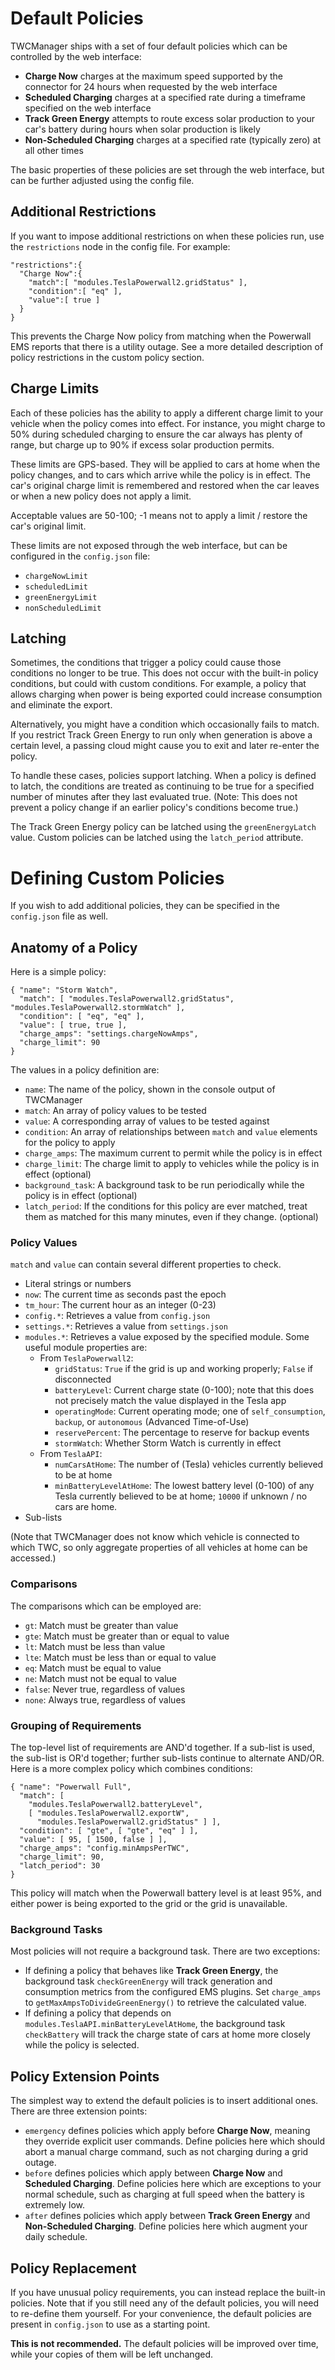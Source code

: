 # Default Policies

TWCManager ships with a set of four default policies which can be controlled by
the web interface:

- **Charge Now** charges at the maximum speed supported by the connector for 24
  hours when requested by the web interface
- **Scheduled Charging** charges at a specified rate during a timeframe
  specified on the web interface
- **Track Green Energy** attempts to route excess solar production to your car's
  battery during hours when solar production is likely
- **Non-Scheduled Charging** charges at a specified rate (typically zero) at all
  other times

The basic properties of these policies are set through the web interface, but can
be further adjusted using the config file.

## Additional Restrictions

If you want to impose additional restrictions on when these policies run, use
the `restrictions` node in the config file.  For example:

    "restrictions":{
      "Charge Now":{
        "match":[ "modules.TeslaPowerwall2.gridStatus" ],
        "condition":[ "eq" ],
        "value":[ true ]
      }
    }

This prevents the Charge Now policy from matching when the Powerwall EMS reports that
there is a utility outage.  See a more detailed description of policy restrictions
in the custom policy section.

## Charge Limits

Each of these policies has the ability to apply a different charge limit to your
vehicle when the policy comes into effect.  For instance, you might charge to
50% during scheduled charging to ensure the car always has plenty of range, but
charge up to 90% if excess solar production permits.

These limits are GPS-based.  They will be applied to cars at home when the
policy changes, and to cars which arrive while the policy is in effect.  The
car's original charge limit is remembered and restored when the car leaves or
when a new policy does not apply a limit.

Acceptable values are 50-100; -1 means not to apply a limit / restore the car's
original limit.

These limits are not exposed through the web interface, but can be configured in
the `config.json` file:

- `chargeNowLimit`
- `scheduledLimit`
- `greenEnergyLimit`
- `nonScheduledLimit`

## Latching

Sometimes, the conditions that trigger a policy could cause those conditions no
longer to be true.  This does not occur with the built-in policy conditions, but
could with custom conditions.  For example, a policy that allows charging when
power is being exported could increase consumption and eliminate the export.

Alternatively, you might have a condition which occasionally fails to match. If
you restrict Track Green Energy to run only when generation is above a certain
level, a passing cloud might cause you to exit and later re-enter the policy.

To handle these cases, policies support latching.  When a policy is defined to
latch, the conditions are treated as continuing to be true for a specified
number of minutes after they last evaluated true.  (Note:  This does not prevent
a policy change if an earlier policy's conditions become true.)

The Track Green Energy policy can be latched using the `greenEnergyLatch` value.
Custom policies can be latched using the `latch_period` attribute.


# Defining Custom Policies

If you wish to add additional policies, they can be specified in the
`config.json` file as well.

## Anatomy of a Policy

Here is a simple policy:

    { "name": "Storm Watch",
      "match": [ "modules.TeslaPowerwall2.gridStatus", "modules.TeslaPowerwall2.stormWatch" ],
      "condition": [ "eq", "eq" ],
      "value": [ true, true ],
      "charge_amps": "settings.chargeNowAmps",
      "charge_limit": 90
    }

The values in a policy definition are:

- `name`: The name of the policy, shown in the console output of TWCManager
- `match`:  An array of policy values to be tested
- `value`:  A corresponding array of values to be tested against
- `condition`:  An array of relationships between `match` and `value` elements for the
  policy to apply
- `charge_amps`:  The maximum current to permit while the policy is in effect
- `charge_limit`:  The charge limit to apply to vehicles while the policy is in
  effect (optional)
- `background_task`:  A background task to be run periodically while the policy
  is in effect (optional)
- `latch_period`:  If the conditions for this policy are ever matched, treat
  them as matched for this many minutes, even if they change. (optional)

### Policy Values

`match` and `value` can contain several different properties to check.

- Literal strings or numbers
- `now`: The current time as seconds past the epoch
- `tm_hour`:  The current hour as an integer (0-23)
- `config.*`: Retrieves a value from `config.json`
- `settings.*`:  Retrieves a value from `settings.json`
- `modules.*`:  Retrieves a value exposed by the specified module.  Some useful
  module properties are:
  - From `TeslaPowerwall2`:
    - `gridStatus`:  `True` if the grid is up and working properly; `False` if
      disconnected
    - `batteryLevel`:  Current charge state (0-100); note that this does not
      precisely match the value displayed in the Tesla app
    - `operatingMode`:  Current operating mode; one of `self_consumption`,
      `backup`, or `autonomous` (Advanced Time-of-Use)
    - `reservePercent`:  The percentage to reserve for backup events
    - `stormWatch`:  Whether Storm Watch is currently in effect
  - From `TeslaAPI`:
    - `numCarsAtHome`:  The number of (Tesla) vehicles currently believed to be
      at home
    - `minBatteryLevelAtHome`:  The lowest battery level (0-100) of any Tesla
      currently believed to be at home; `10000` if unknown / no cars are home.
- Sub-lists

(Note that TWCManager does not know which vehicle is connected to which TWC, so
only aggregate properties of all vehicles at home can be accessed.)

### Comparisons

The comparisons which can be employed are:

- `gt`: Match must be greater than value
- `gte`: Match must be greater than or equal to value
- `lt`: Match must be less than value
- `lte`: Match must be less than or equal to value
- `eq`: Match must be equal to value
- `ne`: Match must not be equal to value
- `false`: Never true, regardless of values
- `none`: Always true, regardless of values

### Grouping of Requirements

The top-level list of requirements are AND'd together.  If a sub-list is used,
the sub-list is OR'd together; further sub-lists continue to alternate AND/OR.
Here is a more complex policy which combines conditions:

    { "name": "Powerwall Full",
      "match": [
        "modules.TeslaPowerwall2.batteryLevel",
        [ "modules.TeslaPowerwall2.exportW",
          "modules.TeslaPowerwall2.gridStatus" ] ],
      "condition": [ "gte", [ "gte", "eq" ] ],
      "value": [ 95, [ 1500, false ] ],
      "charge_amps": "config.minAmpsPerTWC",
      "charge_limit": 90,
      "latch_period": 30
    }

This policy will match when the Powerwall battery level is at least 95%, and either
power is being exported to the grid or the grid is unavailable.

### Background Tasks

Most policies will not require a background task.  There are two exceptions:

- If defining a policy that behaves like **Track Green Energy**, the background
  task `checkGreenEnergy` will track generation and consumption metrics from the
  configured EMS plugins.  Set `charge_amps` to
  `getMaxAmpsToDivideGreenEnergy()` to retrieve the calculated value.
- If defining a policy that depends on `modules.TeslaAPI.minBatteryLevelAtHome`,
  the background task `checkBattery` will track the charge state of cars at home
  more closely while the policy is selected.

## Policy Extension Points

The simplest way to extend the default policies is to insert additional ones.
There are three extension points:

- `emergency` defines policies which apply before **Charge Now**, meaning they
  override explicit user commands.  Define policies here which should abort a
  manual charge command, such as not charging during a grid outage.
- `before` defines policies which apply between **Charge Now** and **Scheduled
  Charging**.  Define policies here which are exceptions to your normal schedule,
  such as charging at full speed when the battery is extremely low.
- `after` defines policies which apply between **Track Green Energy** and
  **Non-Scheduled Charging**.  Define policies here which augment your daily
  schedule.

## Policy Replacement

If you have unusual policy requirements, you can instead replace the built-in
policies.  Note that if you still need any of the default policies, you will
need to re-define them yourself.  For your convenience, the default policies are
present in `config.json` to use as a starting point.

**This is not recommended.**  The default policies will be improved over time,
while your copies of them will be left unchanged.